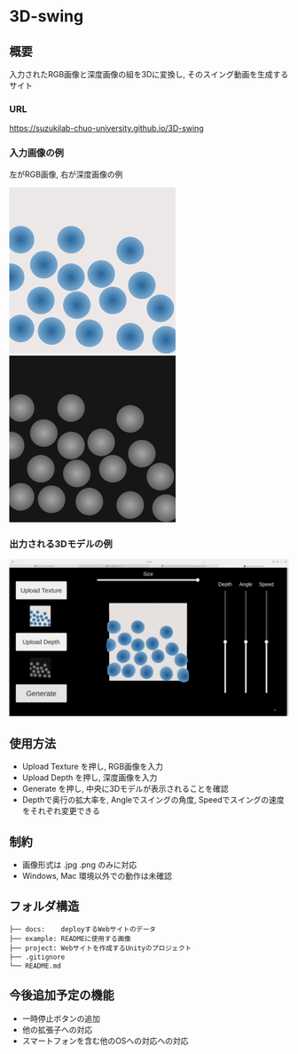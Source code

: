 # 3D-swing

## 概要

入力されたRGB画像と深度画像の組を3Dに変換し, そのスイング動画を生成するサイト

### URL

<https://suzukilab-chuo-university.github.io/3D-swing>

### 入力画像の例

左がRGB画像, 右が深度画像の例

![RGB画像の例](example/texture.png) ![深度画像の例](example/depth.png)

### 出力される3Dモデルの例

![動作の例](https://raw.githubusercontent.com/suzukilab-chuo-university/3D-swing/main/example/output.gif)

## 使用方法

- Upload Texture を押し, RGB画像を入力
- Upload Depth を押し, 深度画像を入力
- Generate を押し, 中央に3Dモデルが表示されることを確認
- Depthで奥行の拡大率を, Angleでスイングの角度, Speedでスイングの速度をそれぞれ変更できる

## 制約

- 画像形式は .jpg .png のみに対応
- Windows, Mac 環境以外での動作は未確認

## フォルダ構造

```.
├── docs:    deployするWebサイトのデータ
├── example: READMEに使用する画像
├── project: Webサイトを作成するUnityのプロジェクト
├── .gitignore
└── README.md
```

## 今後追加予定の機能

- 一時停止ボタンの追加
- 他の拡張子への対応
- スマートフォンを含む他のOSへの対応への対応
